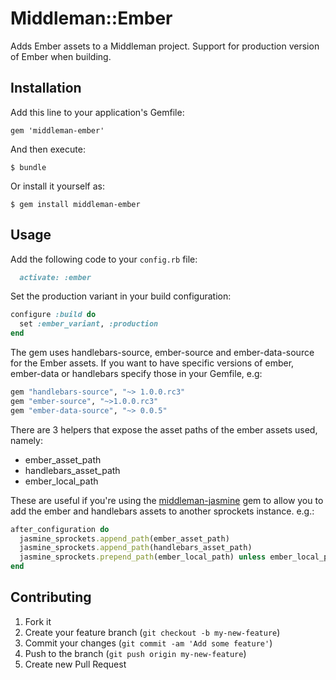 # Middleman::Ember

Adds Ember assets to a Middleman project. Support for production version of Ember when building.

## Installation

Add this line to your application's Gemfile:

    gem 'middleman-ember'

And then execute:

    $ bundle

Or install it yourself as:

    $ gem install middleman-ember

## Usage

Add the following code to your `config.rb` file:
```ruby
  activate: :ember
```

Set the production variant in your build configuration:
```ruby
configure :build do
  set :ember_variant, :production
end
```

The gem uses handlebars-source, ember-source and ember-data-source for the Ember assets. If you want to have specific versions of ember, ember-data or handlebars specify those in your Gemfile, e.g:

```ruby
gem "handlebars-source", "~> 1.0.0.rc3"
gem "ember-source", "~>1.0.0.rc3"
gem "ember-data-source", "~> 0.0.5"

```

There are 3 helpers that expose the asset paths of the ember assets used, namely:
* ember_asset_path
* handlebars_asset_path
* ember_local_path

These are useful if you're using the [middleman-jasmine](https://github.com/mrship/middleman-jasmine) gem to allow you to add the ember and handlebars assets to another sprockets instance. e.g.:
```ruby
after_configuration do
  jasmine_sprockets.append_path(ember_asset_path)
  jasmine_sprockets.append_path(handlebars_asset_path)
  jasmine_sprockets.prepend_path(ember_local_path) unless ember_local_path.nil?
end
```

## Contributing

1. Fork it
2. Create your feature branch (`git checkout -b my-new-feature`)
3. Commit your changes (`git commit -am 'Add some feature'`)
4. Push to the branch (`git push origin my-new-feature`)
5. Create new Pull Request
